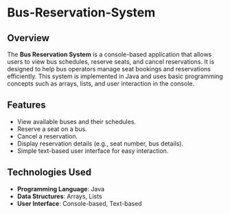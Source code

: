 # Bus-Reservation-System

## Overview
The **Bus Reservation System** is a console-based application that allows users to view bus schedules, reserve seats, and cancel reservations. It is designed to help bus operators manage seat bookings and reservations efficiently. This system is implemented in Java and uses basic programming concepts such as arrays, lists, and user interaction in the console.

## Features
- View available buses and their schedules.
- Reserve a seat on a bus.
- Cancel a reservation.
- Display reservation details (e.g., seat number, bus details).
- Simple text-based user interface for easy interaction.

## Technologies Used
- **Programming Language**: Java
- **Data Structures**: Arrays, Lists
- **User Interface**: Console-based, Text-based

